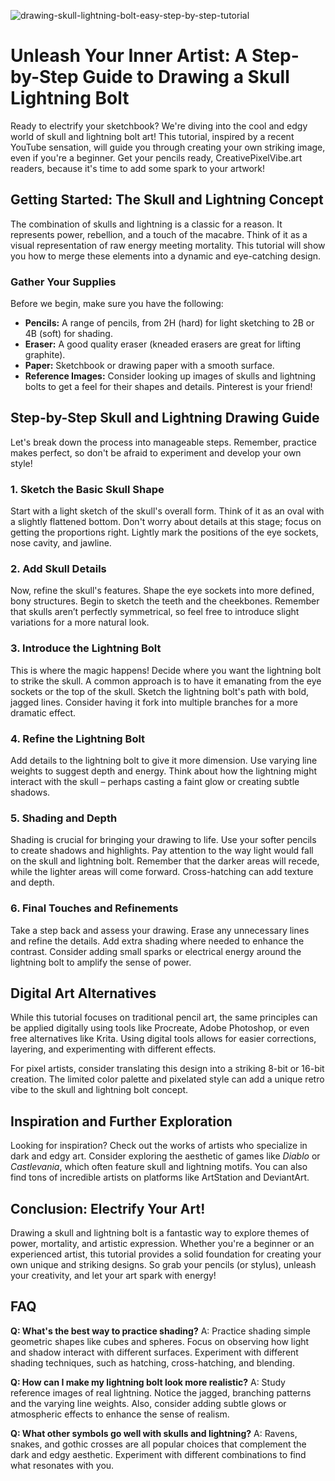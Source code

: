 ![drawing-skull-lightning-bolt-easy-step-by-step-tutorial](https://images.pexels.com/photos/5545744/pexels-photo-5545744.jpeg?auto=compress&cs=tinysrgb&fit=crop&h=627&w=1200)

# Unleash Your Inner Artist: A Step-by-Step Guide to Drawing a Skull Lightning Bolt

Ready to electrify your sketchbook? We're diving into the cool and edgy world of skull and lightning bolt art! This tutorial, inspired by a recent YouTube sensation, will guide you through creating your own striking image, even if you're a beginner. Get your pencils ready, CreativePixelVibe.art readers, because it's time to add some spark to your artwork!

## Getting Started: The Skull and Lightning Concept

The combination of skulls and lightning is a classic for a reason. It represents power, rebellion, and a touch of the macabre. Think of it as a visual representation of raw energy meeting mortality. This tutorial will show you how to merge these elements into a dynamic and eye-catching design.

### Gather Your Supplies

Before we begin, make sure you have the following:

*   **Pencils:** A range of pencils, from 2H (hard) for light sketching to 2B or 4B (soft) for shading.
*   **Eraser:** A good quality eraser (kneaded erasers are great for lifting graphite).
*   **Paper:** Sketchbook or drawing paper with a smooth surface.
*   **Reference Images:** Consider looking up images of skulls and lightning bolts to get a feel for their shapes and details. Pinterest is your friend!

## Step-by-Step Skull and Lightning Drawing Guide

Let's break down the process into manageable steps. Remember, practice makes perfect, so don't be afraid to experiment and develop your own style!

### 1. Sketch the Basic Skull Shape

Start with a light sketch of the skull's overall form. Think of it as an oval with a slightly flattened bottom. Don't worry about details at this stage; focus on getting the proportions right. Lightly mark the positions of the eye sockets, nose cavity, and jawline.

### 2. Add Skull Details

Now, refine the skull's features. Shape the eye sockets into more defined, bony structures. Begin to sketch the teeth and the cheekbones. Remember that skulls aren’t perfectly symmetrical, so feel free to introduce slight variations for a more natural look.

### 3. Introduce the Lightning Bolt

This is where the magic happens! Decide where you want the lightning bolt to strike the skull. A common approach is to have it emanating from the eye sockets or the top of the skull. Sketch the lightning bolt's path with bold, jagged lines. Consider having it fork into multiple branches for a more dramatic effect.

### 4. Refine the Lightning Bolt

Add details to the lightning bolt to give it more dimension. Use varying line weights to suggest depth and energy. Think about how the lightning might interact with the skull – perhaps casting a faint glow or creating subtle shadows.

### 5. Shading and Depth

Shading is crucial for bringing your drawing to life. Use your softer pencils to create shadows and highlights. Pay attention to the way light would fall on the skull and lightning bolt. Remember that the darker areas will recede, while the lighter areas will come forward. Cross-hatching can add texture and depth.

### 6. Final Touches and Refinements

Take a step back and assess your drawing. Erase any unnecessary lines and refine the details. Add extra shading where needed to enhance the contrast. Consider adding small sparks or electrical energy around the lightning bolt to amplify the sense of power.

## Digital Art Alternatives

While this tutorial focuses on traditional pencil art, the same principles can be applied digitally using tools like Procreate, Adobe Photoshop, or even free alternatives like Krita. Using digital tools allows for easier corrections, layering, and experimenting with different effects.

For pixel artists, consider translating this design into a striking 8-bit or 16-bit creation. The limited color palette and pixelated style can add a unique retro vibe to the skull and lightning bolt concept.

## Inspiration and Further Exploration

Looking for inspiration? Check out the works of artists who specialize in dark and edgy art. Consider exploring the aesthetic of games like *Diablo* or *Castlevania*, which often feature skull and lightning motifs. You can also find tons of incredible artists on platforms like ArtStation and DeviantArt.

## Conclusion: Electrify Your Art!

Drawing a skull and lightning bolt is a fantastic way to explore themes of power, mortality, and artistic expression. Whether you're a beginner or an experienced artist, this tutorial provides a solid foundation for creating your own unique and striking designs. So grab your pencils (or stylus), unleash your creativity, and let your art spark with energy!

## FAQ

**Q: What's the best way to practice shading?**
A: Practice shading simple geometric shapes like cubes and spheres. Focus on observing how light and shadow interact with different surfaces. Experiment with different shading techniques, such as hatching, cross-hatching, and blending.

**Q: How can I make my lightning bolt look more realistic?**
A: Study reference images of real lightning. Notice the jagged, branching patterns and the varying line weights. Also, consider adding subtle glows or atmospheric effects to enhance the sense of realism.

**Q: What other symbols go well with skulls and lightning?**
A: Ravens, snakes, and gothic crosses are all popular choices that complement the dark and edgy aesthetic. Experiment with different combinations to find what resonates with you.
